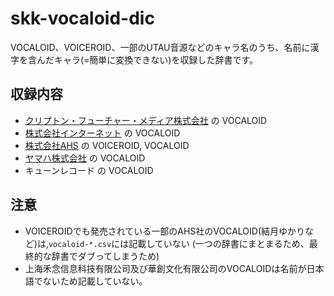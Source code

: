 # skk-vocaloid-dic

VOCALOID、VOICEROID、一部のUTAU音源などのキャラ名のうち、名前に漢字を含んだキャラ(=簡単に変換できない)を収録した辞書です。

## 収録内容

- [クリプトン・フューチャー・メディア株式会社](https://www.crypton.co.jp/) の VOCALOID
- [株式会社インターネット](https://www.ssw.co.jp/) の VOCALOID
- [株式会社AHS](https://www.ah-soft.com) の VOICEROID, VOCALOID
- [ヤマハ株式会社](https://jp.yamaha.com) の VOCALOID
- キューンレコード の VOCALOID

## 注意

- VOICEROIDでも発売されている一部のAHS社のVOCALOID(結月ゆかりなど)は,`vocaloid-*.csv`には記載していない (一つの辞書にまとまるため、最終的な辞書でダブってしまうため)
- 上海禾念信息科技有限公司及び華創文化有限公司のVOCALOIDは名前が日本語でないため記載していない。